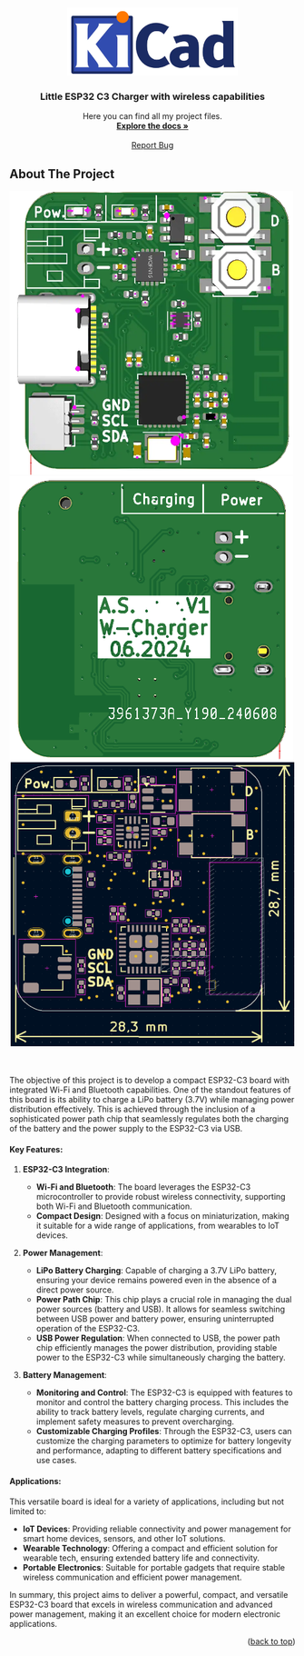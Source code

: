 <a name="readme-top"></a>

<!-- PROJECT LOGO -->
<br />
<div align="center">
  <a href="https://github.com/Ans1S/lil-ESP32-C3">
    <img src="Readme/KiCad-Logo.webp" alt="Logo" width="300" height="120">
  </a>

  <h3 align="center">Little ESP32 C3 Charger with wireless capabilities</h3>

  <p align="center">
    Here you can find all my project files.
    <br />
    <a href="https://github.com/Ans1S/lil-ESP32-C3"><strong>Explore the docs »</strong></a>
    <br />
    <br />
    <a href="https://github.com/Ans1S/lil-ESP32-C3/issues">Report Bug</a>
  </p>
</div>


<!-- ABOUT THE PROJECT -->
## About The Project
<div align="left">
  <a href="https://github.com/Ans1S/lil-ESP32-C3/tree/main/PCB/Version%201">
      <img src="Readme/PCB-3D.webp" alt="Logo" width="500" height="500">
  </a>
  <a href="https://github.com/Ans1S/lil-ESP32-C3/tree/main/PCB/Version%201">
      <img src="Readme/Back.webp" alt="Logo" width="500" height="500">
  </a>
</div>

<div align="center">
  <a href="https://github.com/Ans1S/lil-ESP32-C3/tree/main/PCB/Version%201">
      <img src="Readme/Dimensions.webp" alt="Logo" width="500" height="500">
  </a>
</div>

<br />
<br />

The objective of this project is to develop a compact ESP32-C3 board with integrated Wi-Fi and Bluetooth capabilities. One of the standout features of this board is its ability to charge a LiPo battery (3.7V) while managing power distribution effectively. This is achieved through the inclusion of a sophisticated power path chip that seamlessly regulates both the charging of the battery and the power supply to the ESP32-C3 via USB.

#### Key Features:

1. **ESP32-C3 Integration**:
   - **Wi-Fi and Bluetooth**: The board leverages the ESP32-C3 microcontroller to provide robust wireless connectivity, supporting both Wi-Fi and Bluetooth communication.
   - **Compact Design**: Designed with a focus on miniaturization, making it suitable for a wide range of applications, from wearables to IoT devices.

2. **Power Management**:
   - **LiPo Battery Charging**: Capable of charging a 3.7V LiPo battery, ensuring your device remains powered even in the absence of a direct power source.
   - **Power Path Chip**: This chip plays a crucial role in managing the dual power sources (battery and USB). It allows for seamless switching between USB power and battery power, ensuring uninterrupted operation of the ESP32-C3.
   - **USB Power Regulation**: When connected to USB, the power path chip efficiently manages the power distribution, providing stable power to the ESP32-C3 while simultaneously charging the battery.

3. **Battery Management**:
   - **Monitoring and Control**: The ESP32-C3 is equipped with features to monitor and control the battery charging process. This includes the ability to track battery levels, regulate charging currents, and implement safety measures to prevent overcharging.
   - **Customizable Charging Profiles**: Through the ESP32-C3, users can customize the charging parameters to optimize for battery longevity and performance, adapting to different battery specifications and use cases.

#### Applications:

This versatile board is ideal for a variety of applications, including but not limited to:
- **IoT Devices**: Providing reliable connectivity and power management for smart home devices, sensors, and other IoT solutions.
- **Wearable Technology**: Offering a compact and efficient solution for wearable tech, ensuring extended battery life and connectivity.
- **Portable Electronics**: Suitable for portable gadgets that require stable wireless communication and efficient power management.

In summary, this project aims to deliver a powerful, compact, and versatile ESP32-C3 board that excels in wireless communication and advanced power management, making it an excellent choice for modern electronic applications.


<p align="right">(<a href="#readme-top">back to top</a>)</p>


[linkedin-shield]: https://img.shields.io/badge/-LinkedIn-black.svg?style=for-the-badge&logo=linkedin&colorB=555
[linkedin-url]: https://www.linkedin.com/company/digitalpowersystems/
[product-screenshot]: Readme/Produktpalette.webp

